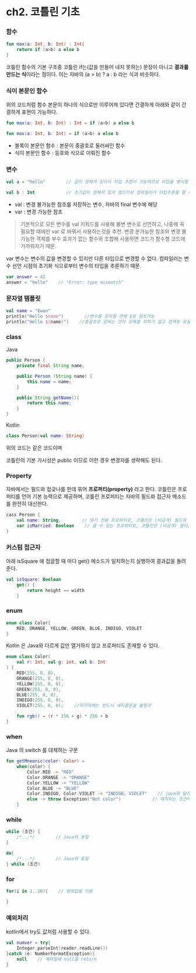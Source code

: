 # ch2. 코틀린 기초

### 함수

```kotlin
fun max(a: Int, b: Int) : Int{
    return if (a>b) a else b
}
```

코틀린 함수의 기본 구조중 코틀린 if는\(값을 만들어 내지 못하는\) 문장이 아니고 **결과를 만드는 식**이라는 점이다. 이는 자바의 \(a &gt; b\) ? a : b 라는 식과 비슷하다.

### 식이 본문인 함수

위의 코드처럼 함수 본문이 하나의 식으로만 이루어져 있다면 간결하게 아래와 같이 간결하게 표현이 가능하다.

```kotlin
fun max(a: Int, b: Int) : Int = if (a>b) a else b

fun max(a: Int, b: Int) = if (a>b) a else b
```

* 블록이 본문인 함수 : 본문이 중괄호로 둘러싸인 함수
* 식이 본문인 함수 : 등호와 식으로 이뤄진 함수

### 변수

```kotlin
val a = "hello"        // 값이 정해져 있어서 타입 추론이 가능하므로 타입을 명시할 필요가 없음

val b : Int            // 초기값이 정해져 있지 않으므로 컴파일러가 타입추론을 할 수 없으므로 타입을 명시해야함
```

* val : 변경 불가능한 참조를 저장하는 변수, 자바의 final 변수에 해당
* var : 변경 가능한 참조

> 기본적으로 모든 변수를 val 키워드를 사용해 불변 변수로 선언하고, 나중에 꼭 필요할 때에만 var 로 바꿔서 사용하는것을 추천. 변경 분가능한 참조와 변경 불가능한 객체를 부수 효과가 없는 함수와 조합해 사용하면 코드가 함수형 코드에 가까워지기 때문.

var 변수는 변수의 값을 변경할 수 있지만 다른 타입으로 변경할 수 없다. 컴파일러는 변수 선언 시점의 초기화 식으로부터 변수의 타입을 추론하기 때문.

```kotlin
var answer = 42
answer = "hello"    // "Error: type mismatch"
```

### 문자열 템플릿

```kotlin
val name = "Ewan"
println("Hello $name")        //변수를 문자열 안에 $로 참조가능
println("Hello ${name}")    //중괄호로 감싸는 것이 오해를 피하기 쉽고 검색등 유용하니 습관을 들이자!
```

### class

Java

```java
public Person {
    private final String name;

    public Person (String name) {
        this.name = name;
    }

    public String getName(){
        return this.name;
    }
}
```

Kotlin

```kotlin
class Person(val name: String)
```

위의 코드는 같은 코드이며

코틀린의 기본 가시성은 public 이므로 이런 경우 변경자를 생략해도 된다.

### Property

자바에서는 필드와 접긎나를 한데 묶어 **프로퍼티\(property\)** 라고 한다. 코틀린은 프로퍼티를 언어 기본 능력으로 제공하며, 코틀린 프로퍼티는 자바의 필드롸 접근자 메소드를 완전히 대신한다.

```kotlin
cass Person {
    val name: String,        // 읽기 전용 프로퍼티로, 코틀린은 (비공개) 필드와 필드를 읽는 단순한 (공개) 게터를 만든다.
    var isMarried: Boolean    // 끌 수 있는 프로퍼티로, 코틀린은 (비공개) 필다, (공개) 게터  (공개) 세터를 만든다.
}
```

### 커스텀 접근자

아래 isSquare 에 접글할 때 마다 get\(\) 메소드가 일치하는지 실행하여 결과값을 돌려준다.

```kotlin
val isSquare: Boolean
    get() {
        return height == width
    }
```

### enum

```kotlin
enum class Color{
    RED, ORANGE, YELLOW, GREEN, BLUE, INDIGO, VIOLET
}
```

Kotlin 은 Java와 다르게 값만 열거하지 않고 프로퍼티도 존재할 수 있다.

```kotlin
enum class Color(
    val r: Int, val g: int, val b: Int
) {
    RED(255, 0, 0), 
    ORANGE(255, 0, 0), 
    YELLOW(255, 0, 0), 
    GREEN(255, 0, 0), 
    BLUE(255, 0, 0), 
    INDIGO(255, 0, 0), 
    VIOLET(255, 0, 0);    //마지막에는 반드시 세미콜론을 붙일것

    fun rgb() = (r * 256 + g) * 256 + b
}
```

### when

Java 의 switch 를 대체하는 구문

```kotlin
fun getMneonic(color: Color) =
    when(color) {
        Color.RED -> "RED"
        Color.ORANGE -> "ORANGE"
        Color.YELLOW -> "YELLOW"
        Color.BLUE -> "BLUE"
        Color.INDIGO, Color.VIOLET -> "INDIGO, VIOLET"    // java와 달리 break 쓸일없고, 두가지 조건또한 가능함
        else -> throw Exception("Not color")            // 매치되는 조건이 없으면 이 문장을 실행
    }
```

### while

```kotlin
while (조건) {
    /*...*/        // Java와 동일
}

do{
    /*...*/        // Java와 동일
} while (조건)
```

### for

```kotlin
for(i in 1..10){    // 범위값을 이용

}
```

### 예외처리

kotlin에서 try도 값처럼 사용할 수 있다.

```kotlin
val numver = try{
    Integer.parseInt(reader.readLine())
}catch (e: NumberFormatException){
    null    // 예외일때 null을 return
}
```

